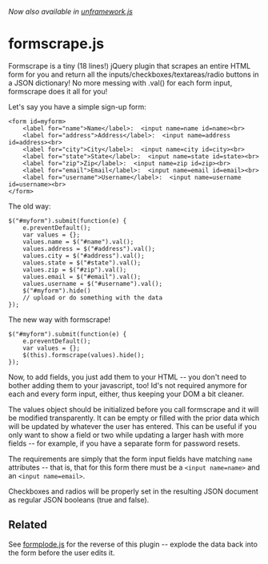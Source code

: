 *Now also available in [unframework.js](https://github.com/jamiesonbecker/unframework.js)*

formscrape.js
=============

Formscrape is a tiny (18 lines!) jQuery plugin that scrapes an entire HTML form for you and return all the inputs/checkboxes/textareas/radio buttons in a JSON dictionary! No more messing with .val() for each form input, formscrape does it all for you!

Let's say you have a simple sign-up form:

    <form id=myform>
        <label for="name">Name</label>:  <input name=name id=name><br>
        <label for="address">Address</label>:  <input name=address id=address><br>
        <label for="city">City</label>:  <input name=city id=city><br>
        <label for="state">State</label>:  <input name=state id=state><br>
        <label for="zip">Zip</label>:  <input name=zip id=zip><br>
        <label for="email">Email</label>:  <input name=email id=email><br>
        <label for="username">Username</label>:  <input name=username id=username><br>
    </form>

The old way:

    $("#myform").submit(function(e) {
        e.preventDefault();
        var values = {};
        values.name = $("#name").val();
        values.address = $("#address").val();
        values.city = $("#address").val();
        values.state = $("#state").val();
        values.zip = $("#zip").val();
        values.email = $("#email").val();
        values.username = $("#username").val();
        $("#myform").hide()
        // upload or do something with the data
    });

The new way with formscrape!

    $("#myform").submit(function(e) {
        e.preventDefault();
        var values = {};
        $(this).formscrape(values).hide();
    });

 
Now, to add fields, you just add them to your HTML -- you don't need to bother adding them to your javascript, too! Id's not required anymore for each and every form input, either, thus keeping your DOM a bit cleaner.

The values object should be initialized before you call formscrape and it will be modified transparently. It can be empty or filled with the prior data which will be updated by whatever the user has entered. This can be useful if you only want to show a field or two while updating a larger hash with more fields -- for example, if you have a separate form for password resets.

The requirements are simply that the form input fields have matching `name`
attributes -- that is, that for this form there must be a `<input name=name>` and
an `<input name=email>`.


Checkboxes and radios will be properly set in the resulting JSON document as regular JSON booleans (true and false).


Related
-------

See [formplode.js](https://github.com/jamiesonbecker/formplode.js) for the reverse of this plugin -- explode the data back into the form before the user edits it.


